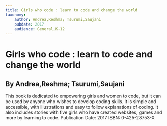 ```yaml
---
title: Girls who code : learn to code and change the world
taxonomy:
	author: Andrea,Reshma; Tsurumi,Saujani
	pubdate: 2017
	audience: General,K-12
---
```

# Girls who code : learn to code and change the world
## By Andrea,Reshma; Tsurumi,Saujani

This book is dedicated to empowering girls and women to code, but it can be used by anyone who wishes to develop coding skills.  It is simple and accessible, with illustrations and easy to follow explanations of coding. It also includes stories with five girls who have created websites, games and more by learning to code.
Publication Date: 2017
ISBN: 0-425-28753-X